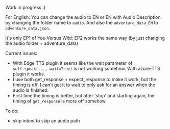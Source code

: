 Work in progress :)

For English:
You can change the audio to EN or EN with Audio Description by changing the folder name to `audio`. And also the `adventure_data_EN` to `adventure_data.json`.

It's only EP1 of You Versus Wild; EP2 works the same way (by just changing the audio folder + adventure_data)

Current issues:
* With Edge TTS plugin it seems like the wait parameter of `self.speak(..., wait=True)` is not working somehow. With azure-TTS plugin it works.
* I use both get_response + expect_response to make it work, but the timing is off. I can't get it to wait to only ask for an answer when the audio is finished.
* First time the timing is better, but after 'stop' and starting again, the timing of `get_response` is more off somehow.

To do:
* skip intent to skip an audio path





